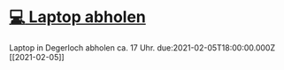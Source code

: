# [:computer: Laptop abholen](#DONE:2.5)
Laptop in Degerloch abholen ca. 17 Uhr.
due:2021-02-05T18:00:00.000Z
[[2021-02-05]]
<!-- created:2021-02-05 completed:2021-02-06T10:02:09.373Z -->